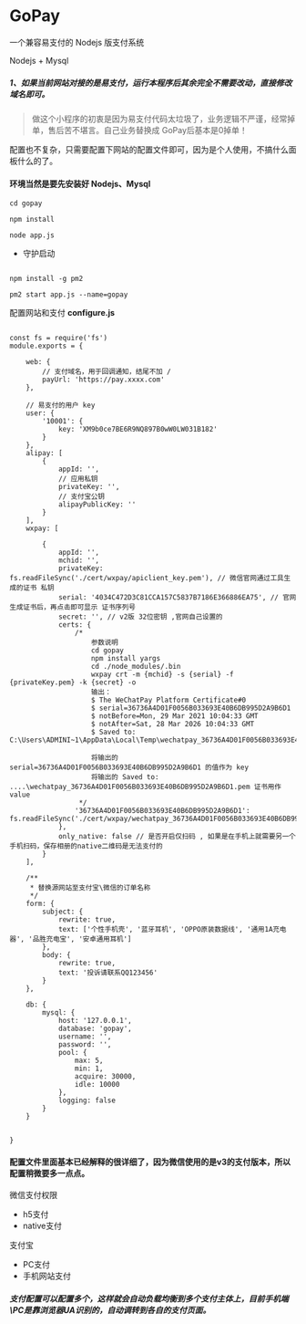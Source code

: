 # GoPay
一个兼容易支付的 Nodejs 版支付系统

Nodejs + Mysql

##### 1、如果当前网站对接的是易支付，运行本程序后其余完全不需要改动，直接修改域名即可。

> 做这个小程序的初衷是因为易支付代码太垃圾了，业务逻辑不严谨，经常掉单，售后苦不堪言。自己业务替换成 GoPay后基本是0掉单！

配置也不复杂，只需要配置下网站的配置文件即可，因为是个人使用，不搞什么面板什么的了。

#### 环境当然是要先安装好 Nodejs、Mysql

```shell script
cd gopay

npm install

node app.js
```
* 守护启动
```shell script

npm install -g pm2

pm2 start app.js --name=gopay

```

配置网站和支付 **configure.js**

```

const fs = require('fs')
module.exports = {

    web: {
        // 支付域名，用于回调通知，结尾不加 /
        payUrl: 'https://pay.xxxx.com'
    },
    
    // 易支付的用户 key
    user: {
        '10001': {
            key: 'XM9b0ce7BE6R9NQ897B0wW0LW031B182'
        }
    },
    alipay: [
        {
            appId: '',
            // 应用私钥
            privateKey: '',
            // 支付宝公钥
            alipayPublicKey: ''
        }
    ],
    wxpay: [

        {
            appId: '',
            mchid: '',
            privateKey: fs.readFileSync('./cert/wxpay/apiclient_key.pem'), // 微信官网通过工具生成的证书 私钥
            serial: '4034C472D3C81CCA157C5837B7186E366886EA75', // 官网生成证书后，再点击即可显示 证书序列号
            secret: '', // v2版 32位密钥 ,官网自己设置的
            certs: {
                /*
                    参数说明
                    cd gopay
                    npm install yargs
                    cd ./node_modules/.bin
                    wxpay crt -m {mchid} -s {serial} -f {privateKey.pem} -k {secret} -o
                    输出：
                    $ The WeChatPay Platform Certificate#0
                    $ serial=36736A4D01F0056B033693E40B6DB995D2A9B6D1
                    $ notBefore=Mon, 29 Mar 2021 10:04:33 GMT
                    $ notAfter=Sat, 28 Mar 2026 10:04:33 GMT
                    $ Saved to: C:\Users\ADMINI~1\AppData\Local\Temp\wechatpay_36736A4D01F0056B033693E40B6DB995D2A9B6DB.pem

                    将输出的 serial=36736A4D01F0056B033693E40B6DB995D2A9B6D1 的值作为 key
                    将输出的 Saved to: ....\wechatpay_36736A4D01F0056B033693E40B6DB995D2A9B6D1.pem 证书用作 value
                 */
                '36736A4D01F0056B033693E40B6DB995D2A9B6D1': fs.readFileSync('./cert/wxpay/wechatpay_36736A4D01F0056B033693E40B6DB995D2A9B6D1.pem'),
            },
            only_native: false // 是否开启仅扫码 , 如果是在手机上就需要另一个手机扫码，保存相册的native二维码是无法支付的
        }
    ],

    /**
     * 替换源网站至支付宝\微信的订单名称
     */
    form: {
        subject: {
            rewrite: true,
            text: ['个性手机壳', '蓝牙耳机', 'OPPO原装数据线', '通用1A充电器', '品胜充电宝', '安卓通用耳机']
        },
        body: {
            rewrite: true,
            text: '投诉请联系QQ123456'
        }
    },

    db: {
        mysql: {
            host: '127.0.0.1',
            database: 'gopay',
            username: '',
            password: '',
            pool: {
                max: 5,
                min: 1,
                acquire: 30000,
                idle: 10000
            },
            logging: false
        }
    }


}

```

#### 配置文件里面基本已经解释的很详细了，因为微信使用的是v3的支付版本，所以配置稍微要多一点点。

微信支付权限

- h5支付
- native支付

支付宝

- PC支付
- 手机网站支付

##### 支付配置可以配置多个，这样就会自动负载均衡到多个支付主体上，目前手机端\PC是靠浏览器UA识别的，自动调转到各自的支付页面。


